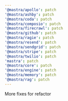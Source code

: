 ```yaml
---
'@mastra/apollo': patch
'@mastra/ashby': patch
'@mastra/coda': patch
'@mastra/composio': patch
'@mastra/firecrawl': patch
'@mastra/github': patch
'@mastra/ragie': patch
'@mastra/resend': patch
'@mastra/sendgrid': patch
'@mastra/stripe': patch
'@mastra/twilio': patch
'mastra': patch
'@mastra/core': patch
'@mastra/engine': patch
'@mastra/memory': patch
'@mastra/rag': patch
---
```


More fixes for refactor
